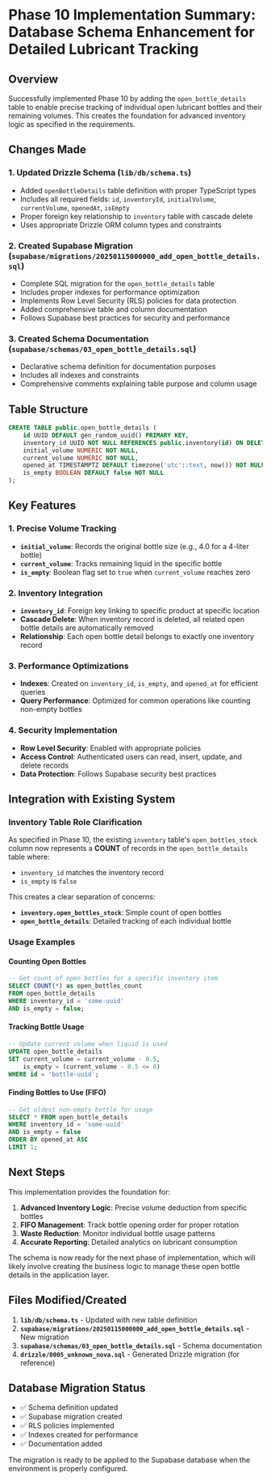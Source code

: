 # Phase 10 Implementation Summary: Database Schema Enhancement for Detailed Lubricant Tracking

## Overview

Successfully implemented Phase 10 by adding the `open_bottle_details` table to enable precise tracking of individual open lubricant bottles and their remaining volumes. This creates the foundation for advanced inventory logic as specified in the requirements.

## Changes Made

### 1. Updated Drizzle Schema (`lib/db/schema.ts`)

- Added `openBottleDetails` table definition with proper TypeScript types
- Includes all required fields: `id`, `inventoryId`, `initialVolume`, `currentVolume`, `openedAt`, `isEmpty`
- Proper foreign key relationship to `inventory` table with cascade delete
- Uses appropriate Drizzle ORM column types and constraints

### 2. Created Supabase Migration (`supabase/migrations/20250115000000_add_open_bottle_details.sql`)

- Complete SQL migration for the `open_bottle_details` table
- Includes proper indexes for performance optimization
- Implements Row Level Security (RLS) policies for data protection
- Added comprehensive table and column documentation
- Follows Supabase best practices for security and performance

### 3. Created Schema Documentation (`supabase/schemas/03_open_bottle_details.sql`)

- Declarative schema definition for documentation purposes
- Includes all indexes and constraints
- Comprehensive comments explaining table purpose and column usage

## Table Structure

```sql
CREATE TABLE public.open_bottle_details (
    id UUID DEFAULT gen_random_uuid() PRIMARY KEY,
    inventory_id UUID NOT NULL REFERENCES public.inventory(id) ON DELETE CASCADE,
    initial_volume NUMERIC NOT NULL,
    current_volume NUMERIC NOT NULL,
    opened_at TIMESTAMPTZ DEFAULT timezone('utc'::text, now()) NOT NULL,
    is_empty BOOLEAN DEFAULT false NOT NULL
);
```

## Key Features

### 1. Precise Volume Tracking

- **`initial_volume`**: Records the original bottle size (e.g., 4.0 for a 4-liter bottle)
- **`current_volume`**: Tracks remaining liquid in the specific bottle
- **`is_empty`**: Boolean flag set to `true` when `current_volume` reaches zero

### 2. Inventory Integration

- **`inventory_id`**: Foreign key linking to specific product at specific location
- **Cascade Delete**: When inventory record is deleted, all related open bottle details are automatically removed
- **Relationship**: Each open bottle detail belongs to exactly one inventory record

### 3. Performance Optimizations

- **Indexes**: Created on `inventory_id`, `is_empty`, and `opened_at` for efficient queries
- **Query Performance**: Optimized for common operations like counting non-empty bottles

### 4. Security Implementation

- **Row Level Security**: Enabled with appropriate policies
- **Access Control**: Authenticated users can read, insert, update, and delete records
- **Data Protection**: Follows Supabase security best practices

## Integration with Existing System

### Inventory Table Role Clarification

As specified in Phase 10, the existing `inventory` table's `open_bottles_stock` column now represents a **COUNT** of records in the `open_bottle_details` table where:

- `inventory_id` matches the inventory record
- `is_empty` is `false`

This creates a clear separation of concerns:

- **`inventory.open_bottles_stock`**: Simple count of open bottles
- **`open_bottle_details`**: Detailed tracking of each individual bottle

### Usage Examples

#### Counting Open Bottles

```sql
-- Get count of open bottles for a specific inventory item
SELECT COUNT(*) as open_bottles_count
FROM open_bottle_details
WHERE inventory_id = 'some-uuid'
AND is_empty = false;
```

#### Tracking Bottle Usage

```sql
-- Update current volume when liquid is used
UPDATE open_bottle_details
SET current_volume = current_volume - 0.5,
    is_empty = (current_volume - 0.5 <= 0)
WHERE id = 'bottle-uuid';
```

#### Finding Bottles to Use (FIFO)

```sql
-- Get oldest non-empty bottle for usage
SELECT * FROM open_bottle_details
WHERE inventory_id = 'some-uuid'
AND is_empty = false
ORDER BY opened_at ASC
LIMIT 1;
```

## Next Steps

This implementation provides the foundation for:

1. **Advanced Inventory Logic**: Precise volume deduction from specific bottles
2. **FIFO Management**: Track bottle opening order for proper rotation
3. **Waste Reduction**: Monitor individual bottle usage patterns
4. **Accurate Reporting**: Detailed analytics on lubricant consumption

The schema is now ready for the next phase of implementation, which will likely involve creating the business logic to manage these open bottle details in the application layer.

## Files Modified/Created

1. **`lib/db/schema.ts`** - Updated with new table definition
2. **`supabase/migrations/20250115000000_add_open_bottle_details.sql`** - New migration
3. **`supabase/schemas/03_open_bottle_details.sql`** - Schema documentation
4. **`drizzle/0005_unknown_nova.sql`** - Generated Drizzle migration (for reference)

## Database Migration Status

- ✅ Schema definition updated
- ✅ Supabase migration created
- ✅ RLS policies implemented
- ✅ Indexes created for performance
- ✅ Documentation added

The migration is ready to be applied to the Supabase database when the environment is properly configured.
